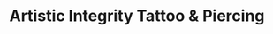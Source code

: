 ---
title: "Artistic Integrity Tattoo & Piercing"
url: /mississauga/artistic-integrity-tattoo-und-piercing/
shop: Tattoo
---